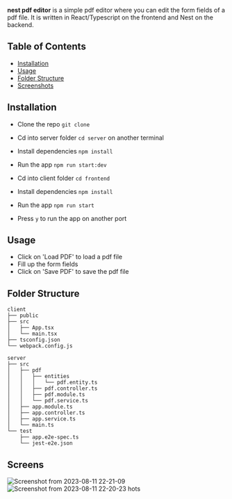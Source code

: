 **nest pdf editor** is a simple pdf editor where you can edit the form fields of a pdf file. It is written in React/Typescript on the frontend and Nest on the backend. 

## Table of Contents
- [Installation](#installation)
- [Usage](#usage)
- [Folder Structure](#folder-structure)
- [Screenshots](#screenshots)



## Installation
- Clone the repo `git clone` 
- Cd into server folder `cd server` on another terminal
- Install dependencies `npm install`
- Run the app `npm run start:dev`

- Cd into client folder `cd frontend`
- Install dependencies `npm install`
- Run the app `npm run start`
- Press `y` to run the app on another port



## Usage
- Click on 'Load PDF' to load a pdf file
- Fill up the form fields
- Click on 'Save PDF' to save the pdf file

## Folder Structure
```
client
├── public
├── src
│   ├── App.tsx
│   └── main.tsx
├── tsconfig.json
└── webpack.config.js

server
├── src
│   ├── pdf
│   │   ├── entities
│   │   │   └── pdf.entity.ts
│   │   ├── pdf.controller.ts
│   │   ├── pdf.module.ts
│   │   └── pdf.service.ts
│   ├── app.module.ts
│   ├── app.controller.ts
│   ├── app.service.ts
│   └── main.ts
└── test
    ├── app.e2e-spec.ts
    └── jest-e2e.json
```

## Screens
![Screenshot from 2023-08-11 22-21-09](https://github.com/singwithaashish/nest-pdf-editor/assets/52033403/c484e6b0-96e5-4db1-b306-e13b149cfef8)
![Screenshot from 2023-08-11 22-20-23](https://github.com/singwithaashish/nest-pdf-editor/assets/52033403/ab92b457-8e69-4e1b-bd79-4e76da97b526)
hots
